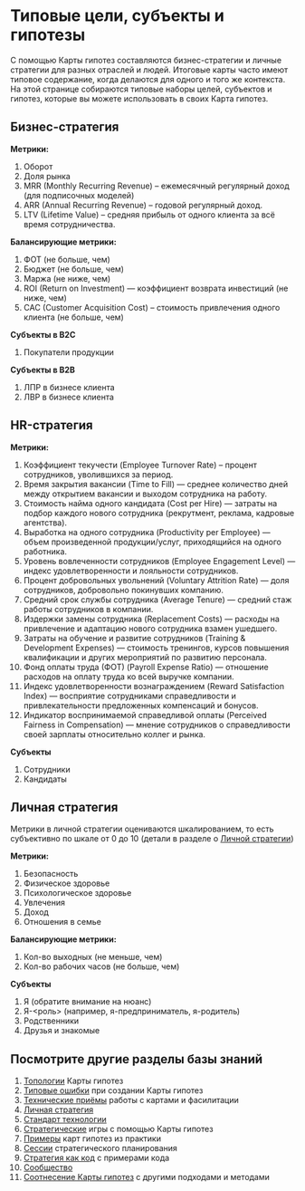 # Типовые цели, субъекты и гипотезы

С помощью Карты гипотез составляются бизнес-стратегии и личные стратегии для разных отраслей и людей. Итоговые карты часто имеют типовое содержание, когда делаются для одного и того же контекста. На этой странице собираются типовые наборы целей, субъектов и гипотез, которые вы можете использовать в своих Карта гипотез.

## Бизнес-стратегия

**Метрики:**
1. Оборот
1. Доля рынка
1. MRR (Monthly Recurring Revenue) – ежемесячный регулярный доход (для подписочных моделей)
1. ARR (Annual Recurring Revenue) – годовой регулярный доход.
1. LTV (Lifetime Value) – средняя прибыль от одного клиента за всё время сотрудничества.

**Балансирующие метрики:**
1. ФОТ (не больше, чем)
1. Бюджет (не больше, чем)
1. Маржа (не ниже, чем)
1. ROI (Return on Investment) — коэффициент возврата инвестиций (не ниже, чем)
2. CAC (Customer Acquisition Cost) – стоимость привлечения одного клиента (не больше, чем)

**Субъекты в B2C**
1. Покупатели продукции
   
**Субъекты в B2B**
1. ЛПР в бизнесе клиента
1. ЛВР в бизнесе клиента

## HR-стратегия

**Метрики:**
1. Коэффициент текучести (Employee Turnover Rate) – процент сотрудников, уволившихся за период.
1. Время закрытия вакансии (Time to Fill) — среднее количество дней между открытием вакансии и выходом сотрудника на работу.
1. Стоимость найма одного кандидата (Cost per Hire) — затраты на подбор каждого нового сотрудника (рекрутмент, реклама, кадровые агентства).
1. Выработка на одного сотрудника (Productivity per Employee) — объем произведенной продукции/услуг, приходящийся на одного работника.
1. Уровень вовлеченности сотрудников (Employee Engagement Level) — индекс удовлетворенности и лояльности сотрудников.
1. Процент добровольных увольнений (Voluntary Attrition Rate) — доля сотрудников, добровольно покинувших компанию.
1. Средний срок службы сотрудника (Average Tenure) — средний стаж работы сотрудников в компании.
1. Издержки замены сотрудника (Replacement Costs) — расходы на привлечение и адаптацию нового сотрудника взамен ушедшего.
1. Затраты на обучение и развитие сотрудников (Training & Development Expenses) — стоимость тренингов, курсов повышения квалификации и других мероприятий по развитию персонала.
1. Фонд оплаты труда (ФОТ) (Payroll Expense Ratio) — отношение расходов на оплату труда ко всей выручке компании.
1. Индекс удовлетворенности вознаграждением (Reward Satisfaction Index) — восприятие сотрудниками справедливости и привлекательности предложенных компенсаций и бонусов.
1. Индикатор воспринимаемой справедливой оплаты (Perceived Fairness in Compensation) — мнение сотрудников о справедливости своей зарплаты относительно коллег и рынка.

**Субъекты**
1. Сотрудники
1. Кандидаты

## Личная стратегия

Метрики в личной стратегии оцениваются шкалированием, то есть субъективно по шкале от 0 до 10 (детали в разделе о [Личной стратегии](personalstrategy.md))

**Метрики:**
1. Безопасность
1. Физическое здоровье
1. Психологическое здоровье
1. Увлечения
1. Доход
1. Отношения в семье

**Балансирующие метрики:**
1. Кол-во выходных (не меньше, чем)
1. Кол-во рабочих часов (не больше, чем)

**Субъекты**
1. Я (обратите внимание на нюанс)
1. Я-<роль> (например, я-предприниматель, я-родитель)
1. Родственники
1. Друзья и знакомые

## Посмотрите другие разделы базы знаний
1. [Топологии](topology.md) Карты гипотез
1. [Типовые ошибки](troubleshooting.md) при создании Карты гипотез
1. [Технические приёмы](techniques.md) работы с картами и фасилитации
1. [Личная стратегия](personalstrategy.md)
1. [Стандарт технологии](standard.md)
1. [Стратегические](strategicgames.md) игры с помощью Карты гипотез
1. [Примеры](examples.md) карт гипотез из практики
1. [Сессии](stratsession.md) стратегического планирования
1. [Стратегия как код](strategyascode.md) с примерами кода
1. [Сообщество](typicalelements.md)
1. [Соотнесение Карты гипотез](methodologylinks.md) с другими подходами и методами
